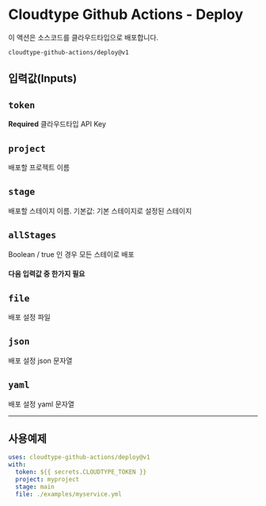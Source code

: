 # Cloudtype Github Actions - Deploy

이 액션은 소스코드를 클라우드타입으로 배포합니다.

`cloudtype-github-actions/deploy@v1`



## 입력값(Inputs)

## `token`

**Required** 클라우드타입 API Key

## `project`

배포할 프로젝트 이름

## `stage`

배포할 스테이지 이름. 기본값: 기본 스테이지로 설정된 스테이지

## `allStages`

Boolean / true 인 경우 모든 스테이로 배포

#### 다음 입력값 중 한가지 필요

## `file`

배포 설정 파일

## `json`

배포 설정 json 문자열

## `yaml`

배포 설정 yaml 문자열

---

## 사용예제
```yaml
uses: cloudtype-github-actions/deploy@v1
with:
  token: ${{ secrets.CLOUDTYPE_TOKEN }}
  project: myproject
  stage: main
  file: ./examples/myservice.yml
```